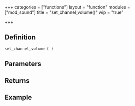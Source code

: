 +++
categories = ["functions"]
layout = "function"
modules = ["mod_sound"]
title = "set_channel_volume()"
wip = "true"

+++

## Definition

    set_channel_volume ( )

## Parameters

## Returns

## Example

```
```
